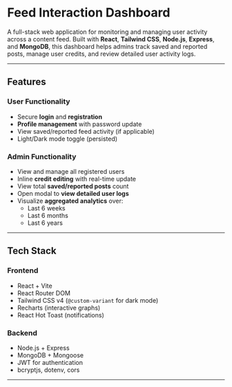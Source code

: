 # Feed Interaction Dashboard

A full-stack web application for monitoring and managing user activity across a content feed. Built with **React**, **Tailwind CSS**, **Node.js**, **Express**, and **MongoDB**, this dashboard helps admins track saved and reported posts, manage user credits, and review detailed user activity logs.

---

## Features

### User Functionality

- Secure **login** and **registration**
- **Profile management** with password update
- View saved/reported feed activity (if applicable)
- Light/Dark mode toggle (persisted)

### Admin Functionality

- View and manage all registered users
- Inline **credit editing** with real-time update
- View total **saved/reported posts** count
- Open modal to **view detailed user logs**
- Visualize **aggregated analytics** over:
  - Last 6 weeks
  - Last 6 months
  - Last 6 years

---

## Tech Stack

### Frontend

- React + Vite
- React Router DOM
- Tailwind CSS v4 (`@custom-variant` for dark mode)
- Recharts (interactive graphs)
- React Hot Toast (notifications)

### Backend

- Node.js + Express
- MongoDB + Mongoose
- JWT for authentication
- bcryptjs, dotenv, cors

---

